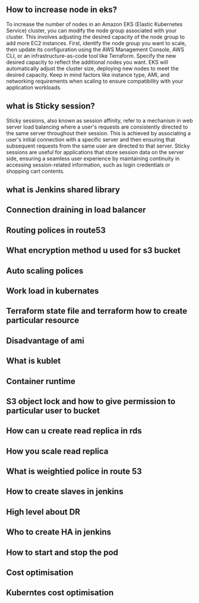 ## How to increase node in eks?
To increase the number of nodes in an Amazon EKS (Elastic Kubernetes Service) cluster, you can modify the node group associated with your cluster. This involves adjusting the desired capacity of the node group to add more EC2 instances. First, identify the node group you want to scale, then update its configuration using the AWS Management Console, AWS CLI, or an infrastructure-as-code tool like Terraform. Specify the new desired capacity to reflect the additional nodes you want. EKS will automatically adjust the cluster size, deploying new nodes to meet the desired capacity. Keep in mind factors like instance type, AMI, and networking requirements when scaling to ensure compatibility with your application workloads.

## what is Sticky session?
Sticky sessions, also known as session affinity, refer to a mechanism in web server load balancing where a user's requests are consistently directed to the same server throughout their session. This is achieved by associating a user's initial connection with a specific server and then ensuring that subsequent requests from the same user are directed to that server. Sticky sessions are useful for applications that store session data on the server side, ensuring a seamless user experience by maintaining continuity in accessing session-related information, such as login credentials or shopping cart contents.

## what is Jenkins shared library

## Connection draining in load balancer

## Routing polices in route53

## What encryption method u used for s3 bucket

## Auto scaling polices

## Work load in kubernates

## Terraform state file and terraform how to create particular resource

## Disadvantage of ami

## What is kublet

## Container runtime

## S3 object lock and how to give permission to particular user to bucket

## How can u create read replica in rds

## How you scale read replica

## What is weightied police in route 53

## How to create slaves in jenkins

## High level about DR

## Who to create HA in jenkins

## How to start and stop the pod

## Cost optimisation

## Kuberntes cost optimisation
